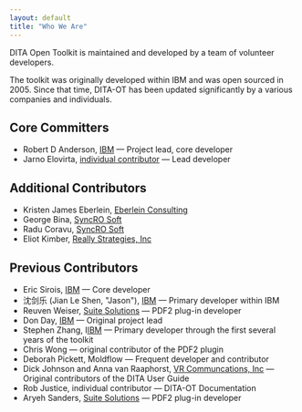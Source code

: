 ```yaml
---
layout: default
title: "Who We Are"
---
```


DITA Open Toolkit is maintained and developed by a team of volunteer developers.

The toolkit was originally developed within IBM and was open sourced in 2005. Since that time, DITA-OT has been updated significantly by a various companies and individuals.

Core Committers
---------------

*   Robert D Anderson, [IBM](http://www.ibm.com/) — Project lead, core developer
*   Jarno Elovirta, [individual contributor](http://www.linkedin.com/in/jelovirt) — Lead developer

Additional Contributors
-----------------------

*   Kristen James Eberlein, [Eberlein Consulting](http://www.eberleinconsulting.com/)
*   George Bina, [SyncRO Soft](http://www.sync.ro/)
*   Radu Coravu, [SyncRO Soft](http://www.sync.ro/)
*   Eliot Kimber, [Really Strategies, Inc](http://www.reallysi.com/)

Previous Contributors
---------------------

*   Eric Sirois, [IBM](http://www.ibm.com/) — Core developer
*   沈剑乐 (Jian Le Shen, "Jason"), [IBM](http://www.ibm.com/) — Primary developer within IBM
*   Reuven Weiser, [Suite Solutions](http://www.suite-sol.com/) — PDF2 plug-in developer
*   Don Day, [IBM](http://www.ibm.com/) — Original project lead
*   Stephen Zhang, I[IBM](http://www.ibm.com/) — Primary developer through the first several years of the toolkit
*   Chris Wong — original contributor of the PDF2 plugin
*   Deborah Pickett, Moldflow — Frequent developer and contributor
*   Dick Johnson and Anna van Raaphorst, [VR Communcations, Inc](http://www.vrcommunications.com/) — Original contributors of the DITA User Guide
*   Rob Justice, individual contributor — DITA-OT Documentation
*   Aryeh Sanders, [Suite Solutions](http://www.suite-sol.com/) — PDF2 plug-in developer